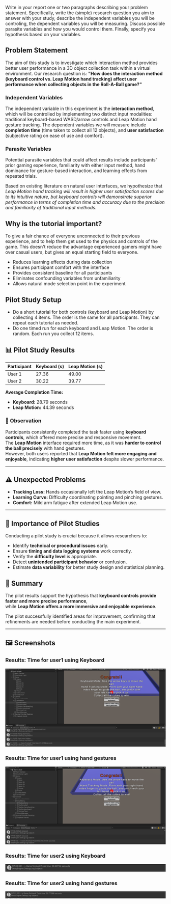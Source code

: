 Write in your report one or two paragraphs describing your problem statement. Specifically, write the (simple) research question you aim to answer with your study, describe the independent variables you will be controling, the dependent variables you will be measuring. Discuss possible parasite variables and how you would control them. Finally, specify you hypothesis based on your variables.

## Problem Statement

The aim of this study is to investigate which interaction method provides better user performance in a 3D object collection task within a virtual environment. Our research question is: **"How does the interaction method (keyboard control vs. Leap Motion hand tracking) affect user performance when collecting objects in the Roll-A-Ball game?"**

### Independent Variables

The independent variable in this experiment is the **interaction method**, which will be controlled by implementing two distinct input modalities: traditional keyboard-based WASD/arrow controls and Leap Motion hand gesture tracking. The dependent variables we will measure include **completion time** (time taken to collect all 12 objects), and **user satisfaction** (subjective rating on ease of use and comfort). 

### Parasite Variables

Potential parasite variables that could affect results include participants' prior gaming experience, familiarity with either input method, hand dominance for gesture-based interaction, and learning effects from repeated trials. 

Based on existing literature on natural user interfaces, we hypothesize that *Leap Motion hand tracking will result in higher user satisfaction scores due to its intuitive nature, but keyboard controls will demonstrate superior performance in terms of completion time and accuracy due to the precision and familiarity of traditional input methods*. 


## Why is the tutorial important?
To give a fair chance of everyone unconnected to their previous experience, and to help them get used to the physics and controls of the game. This doesn't reduce the advantage experienced gamers might have over casual users, but gives an equal starting field to everyone.

- Reduces learning effects during data collection
- Ensures participant comfort with the interface
- Provides consistent baseline for all participants
- Eliminates confounding variables from unfamiliarity
- Allows natural mode selection point in the experiment

## Pilot Study Setup

- Do a short tutorial for both controls (keyboard and Leap Motion) by collecting 4 items. The order is the same for all participants. They can repeat each tutorial as needed.
- Do one timed run for each keyboard and Leap Motion. The order is random. Each run you collect 12 items.

## 📊 Pilot Study Results

| Participant | Keyboard (s) | Leap Motion (s) |
|--------------|--------------|----------------|
| User 1 | 27.36 | 49.00 |
| User 2 | 30.22 | 39.77 |

**Average Completion Time:**  
- **Keyboard:** 28.79 seconds  
- **Leap Motion:** 44.39 seconds  


### 🧠 Observation
Participants consistently completed the task faster using **keyboard controls**, which offered more precise and responsive movement.  
The **Leap Motion** interface required more time, as it was **harder to control the ball precisely** with hand gestures.  
However, both users reported that **Leap Motion felt more engaging and enjoyable**, indicating **higher user satisfaction** despite slower performance.

---

## ⚠️ Unexpected Problems
- **Tracking Loss:** Hands occasionally left the Leap Motion’s field of view.   
- **Learning Curve:** Difficulty coordinating pointing and pinching gestures.  
- **Comfort:** Mild arm fatigue after extended Leap Motion use.

---

## 🧪 Importance of Pilot Studies
Conducting a pilot study is crucial because it allows researchers to:
- Identify **technical or procedural issues** early.  
- Ensure **timing and data logging systems** work correctly.  
- Verify the **difficulty level** is appropriate.  
- Detect **unintended participant behavior** or confusion.  
- Estimate **data variability** for better study design and statistical planning.

## 🧾 Summary
The pilot results support the hypothesis that **keyboard controls provide faster and more precise performance**,  
while **Leap Motion offers a more immersive and enjoyable experience**.  

The pilot successfully identified areas for improvement, confirming that refinements are needed before conducting the main experiment.

---

## 🖼️ Screenshots

### Results: Time for user1 using Keyboard
![Results Screen](../Screenshots/User1-keyboard.png)

### Results: Time for user1 using hand gestures
![Results Screen](../Screenshots/User1-Leapmotion.png)

### Results: Time for user2 using Keyboard
![Results Screen](../Screenshots/User2-keyboard.png)

### Results: Time for user2 using hand gestures
![Results Screen](../Screenshots/User2-Leapmotion.png)
